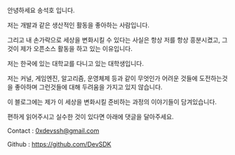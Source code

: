 
안녕하세요 송석호 입니다.

저는 개발과 같은 생산적인 활동을 좋아하는 사람입니다.

그리고 내 손가락으로 세상을 변화시킬 수 있다는 사실은 항상 저를 항상 흥분시켰고,  그것이 제가 오픈소스 활동을 하고 있는 이유입니다.

저는 한국에 있는 대학교를 다니고 있는 대학생입니다.

저는 커널, 게임엔진, 알고리즘, 운영체제 등과 같이 무엇인가 어려운 것들에 도전하는것을 좋아하며 그런것들에 대해 두려움을 가지고 있지 않습니다. 

이 블로그에는 제가 이 세상을 변화시킬 준비하는 과정의 이야기들이 담겨있습니다.

편하게 읽어주시고 실수한 것이 있다면 아래에 댓글을 달아주세요.

Contact  : 0xdevssh@gmail.com

Github   : https://github.com/DevSDK
